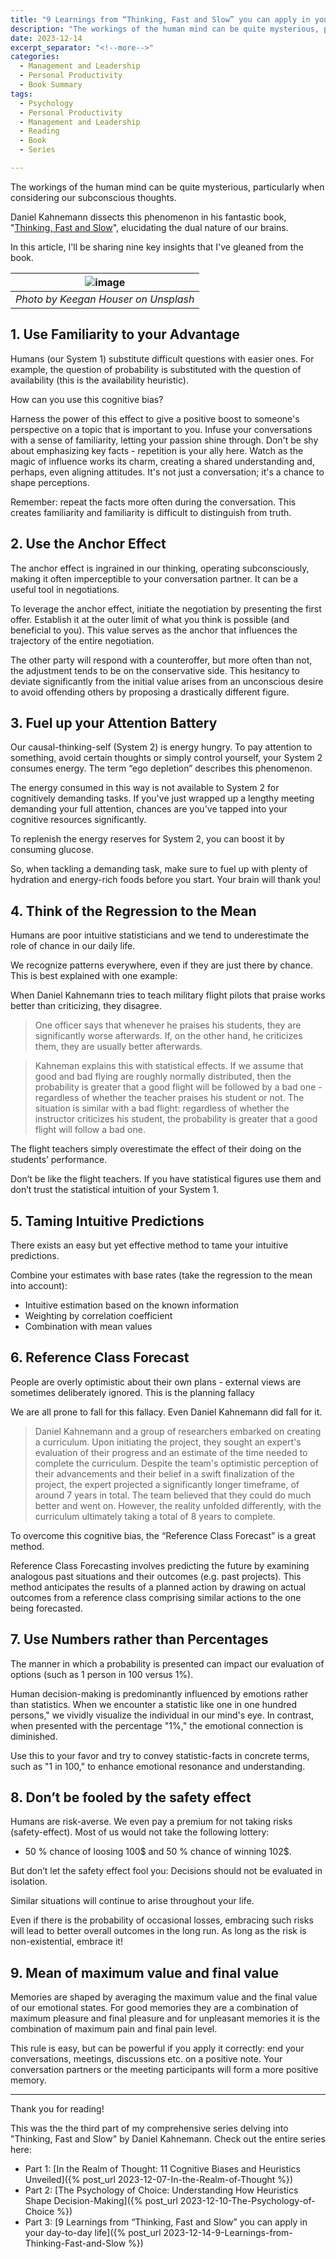 ```yaml
---
title: "9 Learnings from “Thinking, Fast and Slow” you can apply in your day-to-day life"
description: "The workings of the human mind can be quite mysterious, particularly when considering our subconscious thoughts. Daniel Kahnemann dissects this phenomenon in his fantastic book, Thinking, Fast and Slow, elucidating the dual nature of our brains. In this article, I'll be sharing nine key insights that I've gleaned from the book."
date: 2023-12-14
excerpt_separator: "<!--more-->"
categories:
  - Management and Leadership
  - Personal Productivity
  - Book Summary
tags:
  - Psychology
  - Personal Productivity
  - Management and Leadership
  - Reading
  - Book
  - Series

---
```

The workings of the human mind can be quite mysterious, particularly when considering our subconscious thoughts.

Daniel Kahnemann dissects this phenomenon in his fantastic book, "[Thinking, Fast and Slow](https://amzn.to/46iVUs8)", elucidating the dual nature of our brains.

In this article, I'll be sharing nine key insights that I've gleaned from the book.

| ![image](/assets/images/keegan-houser-Medidation-unsplash.jpg) |
|:--:|
| *Photo by Keegan Houser on Unsplash* |

## 1. Use Familiarity to your Advantage

Humans (our System 1) substitute difficult questions with easier ones. For example, the question of probability is substituted with the question of availability (this is the availability heuristic).

How can you use this cognitive bias?

Harness the power of this effect to give a positive boost to someone's perspective on a topic that is important to you. Infuse your conversations with a sense of familiarity, letting your passion shine through. Don't be shy about emphasizing key facts - repetition is your ally here. Watch as the magic of influence works its charm, creating a shared understanding and, perhaps, even aligning attitudes. It's not just a conversation; it's a chance to shape perceptions.

Remember: repeat the facts more often during the conversation. This creates familiarity and familiarity is difficult to distinguish from truth.

## 2. Use the Anchor Effect

The anchor effect is ingrained in our thinking, operating subconsciously, making it often imperceptible to your conversation partner. It can be a useful tool in negotiations.

To leverage the anchor effect, initiate the negotiation by presenting the first offer. Establish it at the outer limit of what you think is possible (and beneficial to you). This value serves as the anchor that influences the trajectory of the entire negotiation.

The other party will respond with a counteroffer, but more often than not, the adjustment tends to be on the conservative side. This hesitancy to deviate significantly from the initial value arises from an unconscious desire to avoid offending others by proposing a drastically different figure.

## 3. Fuel up your Attention Battery

Our causal-thinking-self (System 2) is energy hungry. To pay attention to something, avoid certain thoughts or simply control yourself, your System 2 consumes energy. The term “ego depletion” describes this phenomenon.

The energy consumed in this way is not available to System 2 for cognitively demanding tasks. If you've just wrapped up a lengthy meeting demanding your full attention, chances are you've tapped into your cognitive resources significantly.

To replenish the energy reserves for System 2, you can boost it by consuming glucose. 

So, when tackling a demanding task, make sure to fuel up with plenty of hydration and energy-rich foods before you start. Your brain will thank you!

## 4. Think of the Regression to the Mean

Humans are poor intuitive statisticians and we tend to underestimate the role of chance in our daily life.

We recognize patterns everywhere, even if they are just there by chance. This is best explained with one example:

When Daniel Kahnemann tries to teach military flight pilots that praise works better than criticizing, they disagree.

> One officer says that whenever he praises his students, they are significantly worse afterwards. If, on the other hand, he criticizes them, they are usually better afterwards.
> 

> Kahneman explains this with statistical effects. If we assume that good and bad flying are roughly normally distributed, then the probability is greater that a good flight will be followed by a bad one - regardless of whether the teacher praises his student or not. The situation is similar with a bad flight: regardless of whether the instructor criticizes his student, the probability is greater that a good flight will follow a bad one.
> 

The flight teachers simply overestimate the effect of their doing on the students’ performance.

Don’t be like the flight teachers. If you have statistical figures use them and don’t trust the statistical intuition of your System 1.

## 5. Taming Intuitive Predictions

There exists an easy but yet effective method to tame your intuitive predictions.

Combine your estimates with base rates (take the regression to the mean into account):

- Intuitive estimation based on the known information
- Weighting by correlation coefficient
- Combination with mean values

## 6. Reference Class Forecast

People are overly optimistic about their own plans - external views are sometimes deliberately ignored. This is the planning fallacy

We are all prone to fall for this fallacy. Even Daniel Kahnemann did fall for it.

> Daniel Kahnemann and a group of researchers embarked on creating a curriculum. Upon initiating the project, they sought an expert's evaluation of their progress and an estimate of the time needed to complete the curriculum. Despite the team's optimistic perception of their advancements and their belief in a swift finalization of the project, the expert projected a significantly longer timeframe, of around 7 years in total. The team believed that they could do much better and went on. However, the reality unfolded differently, with the curriculum ultimately taking a total of 8 years to complete.
> 

To overcome this cognitive bias, the “Reference Class Forecast” is a great method.

Reference Class Forecasting involves predicting the future by examining analogous past situations and their outcomes (e.g. past projects). This method anticipates the results of a planned action by drawing on actual outcomes from a reference class comprising similar actions to the one being forecasted.

## 7. Use Numbers rather than Percentages

The manner in which a probability is presented can impact our evaluation of options (such as 1 person in 100 versus 1%).

Human decision-making is predominantly influenced by emotions rather than statistics. When we encounter a statistic like one in one hundred persons," we vividly visualize the individual in our mind's eye. In contrast, when presented with the percentage "1%," the emotional connection is diminished.

Use this to your favor and try to convey statistic-facts in concrete terms, such as "1 in 100," to enhance emotional resonance and understanding.

## 8. Don’t be fooled by the safety effect

Humans are risk-averse. We even pay a premium for not taking risks (safety-effect). Most of us would not take the following lottery:

- 50 % chance of loosing 100$ and 50 % chance of winning 102$.

But don’t let the safety effect fool you: Decisions should not be evaluated in isolation.

Similar situations will continue to arise throughout your life.

Even if there is the probability of occasional losses, embracing such risks will lead to better overall outcomes in the long run. As long as the risk is non-existential, embrace it!

## 9. Mean of maximum value and final value

Memories are shaped by averaging the maximum value and the final value of our emotional states. For good memories they are a combination of maximum pleasure and final pleasure and for unpleasant memories it is the combination of maximum pain and final pain level.

This rule is easy, but can be powerful if you apply it correctly: end your conversations, meetings, discussions etc. on a positive note. Your conversation partners or the meeting participants will form a more positive memory.

---

Thank you for reading!

This was the the third part of my comprehensive series delving into "Thinking, Fast and Slow" by Daniel Kahnemann. Check out the entire series here:
- Part 1: [In the Realm of Thought: 11 Cognitive Biases and Heuristics Unveiled]({% post_url 2023-12-07-In-the-Realm-of-Thought %})
- Part 2: [The Psychology of Choice: Understanding How Heuristics Shape Decision-Making]({% post_url 2023-12-10-The-Psychology-of-Choice %})
- Part 3: [9 Learnings from “Thinking, Fast and Slow” you can apply in your day-to-day life]({% post_url 2023-12-14-9-Learnings-from-Thinking-Fast-and-Slow %})